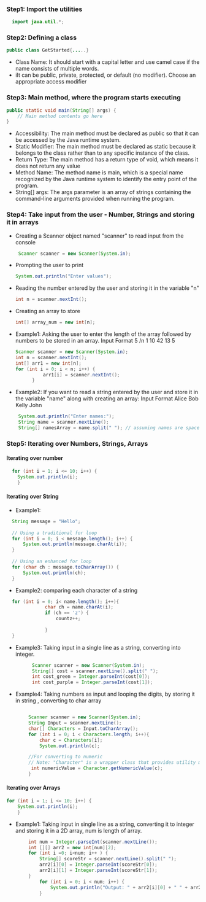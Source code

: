 ### Step1: Import the utilities
```java
  import java.util.*;
```

### Step2: Defining a class
```java
public class GetStarted{.....}
```
- Class Name: It should start with a capital letter and use camel case if the name consists of multiple words.
- iIt can be public, private, protected, or default (no modifier). Choose an appropriate access modifier 

### Step3: Main method, where the program starts executing
```java
public static void main(String[] args) {
    // Main method contents go here
}

```
- Accessibility: The main method must be declared as public so that it can be accessed by the Java runtime system.
- Static Modifier: The main method must be declared as static because it belongs to the class rather than to any specific instance of the class.
- Return Type: The main method has a return type of void, which means it does not return any value
- Method Name: The method name is main, which is a special name recognized by the Java runtime system to identify the entry point of the program.
- String[] args: The args parameter is an array of strings containing the command-line arguments provided when running the program.

### Step4: Take input from the user - Number, Strings and storing it in arrays
  - Creating a Scanner object named "scanner" to read input from the console
    ```java
     Scanner scanner = new Scanner(System.in);
    ```
  - Prompting the user to print
    ```java
    System.out.println("Enter values");
    ```
 - Reading the number entered by the user and storing it in the variable "n"
    ```java
    int n = scanner.nextInt();
    ```
- Creating an array to store
  ```java
  int[] array_num = new int[n];
  ```

- Example1: Asking the user to enter the length of the array followed by numbers to be stored in an array.
  Input Format
  5 /n
  1 10 42 13 5
  
  ```java
  Scanner scanner = new Scanner(System.in);
  int n = scanner.nextInt();
  int[] arr1 = new int[n];
  for (int i = 0; i < n; i++) {
            arr1[i] = scanner.nextInt();
        }
  ```
- Example2: If you want to read a string entered by the user and store it in the variable "name" along with creating an array:
  Input Format
  Alice Bob Kelly John

   ```java
    System.out.println("Enter names:");
    String name = scanner.nextLine();
    String[] namesArray = name.split(" "); // assuming names are space-separated
  ```



### Step5: Iterating over Numbers, Strings, Arrays
#### Iterating over number
```java
  for (int i = 1; i <= 10; i++) {
    System.out.println(i);
    }
```
#### Iterating over String
- Example1:
```java
  String message = "Hello";
  
  // Using a traditional for loop
  for (int i = 0; i < message.length(); i++) {
      System.out.println(message.charAt(i));
  }
  
  // Using an enhanced for loop
  for (char ch : message.toCharArray()) {
      System.out.println(ch);
  }

```
  - Example2: comparing each character of a string
  ```java
    for (int i = 0; i< name.length(); i++){
                char ch = name.charAt(i);
                if (ch == 'z') {
                    countz++;
                    
                }
    }
  ```

- Example3: Taking input in a single line as a string, converting into integer.
  ```java
        Scanner scanner = new Scanner(System.in);
        String[] cost = scanner.nextLine().split(" ");
        int cost_green = Integer.parseInt(cost[0]);
        int cost_purple = Integer.parseInt(cost[1]);
  ```
- Example4: Taking numbers as input and looping the digits, by storing it in string , converting to char array
```java

        Scanner scanner = new Scanner(System.in);
        String Input = scanner.nextLine();
        char[] Characters = Input.toCharArray();
        for (int i = 0; i < Characters.length; i++){
            char c = Characters[i];
            System.out.println(c);

        //For converting to numeric
        // Note: "Character" is a wrapper class that provides utility methods for working with characters.
         int numericValue = Character.getNumericValue(c);
        }
```

#### Iterating over Arrays
```java
for (int i = 1; i <= 10; i++) {
    System.out.println(i);
    }
```

- Example1: Taking input in single line as a string, converting it to integer and storing it in a 2D array, num is length of array.
```java
        int num = Integer.parseInt(scanner.nextLine());
        int [][] arr2 = new int[num][2];
        for (int i =0; i<num; i++ ) {
            String[] scoreStr = scanner.nextLine().split(" ");
            arr2[i][0] = Integer.parseInt(scoreStr[0]);
            arr2[i][1] = Integer.parseInt(scoreStr[1]);
        }
            for (int i = 0; i < num; i++) {
                System.out.println("Output: " + arr2[i][0] + " " + arr2[i][1]);
            }
```

